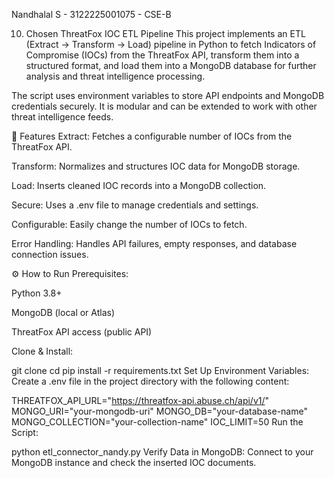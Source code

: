 Nandhalal S - 3122225001075 - CSE-B

10. Chosen ThreatFox IOC ETL Pipeline
This project implements an ETL (Extract → Transform → Load) pipeline in Python to fetch Indicators of Compromise (IOCs) from the ThreatFox API, transform them into a structured format, and load them into a MongoDB database for further analysis and threat intelligence processing.

The script uses environment variables to store API endpoints and MongoDB credentials securely. It is modular and can be extended to work with other threat intelligence feeds.

📌 Features
Extract: Fetches a configurable number of IOCs from the ThreatFox API.

Transform: Normalizes and structures IOC data for MongoDB storage.

Load: Inserts cleaned IOC records into a MongoDB collection.

Secure: Uses a .env file to manage credentials and settings.

Configurable: Easily change the number of IOCs to fetch.

Error Handling: Handles API failures, empty responses, and database connection issues.

⚙ How to Run
Prerequisites:

Python 3.8+

MongoDB (local or Atlas)

ThreatFox API access (public API)

Clone & Install:

git clone <your-repo-url>
cd <repo-name>
pip install -r requirements.txt
Set Up Environment Variables:
Create a .env file in the project directory with the following content:

THREATFOX_API_URL="https://threatfox-api.abuse.ch/api/v1/"
MONGO_URI="your-mongodb-uri"
MONGO_DB="your-database-name"
MONGO_COLLECTION="your-collection-name"
IOC_LIMIT=50
Run the Script:

python etl_connector_nandy.py
Verify Data in MongoDB:
Connect to your MongoDB instance and check the inserted IOC documents.